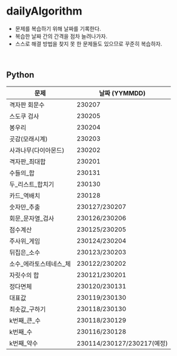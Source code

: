 # dailyAlgorithm

- 문제를 복습하기 위해 날짜를 기록한다.
- 복습한 날짜 간의 간격을 점차 늘려나가자.
- 스스로 해결 방법을 찾지 못 한 문제들도 있으므로 꾸준히 복습하자.

<br>

## Python
|문제|날짜 (YYMMDD)|
|---|---|
|격자판 회문수|230207|
|스도쿠 검사|230205|
|봉우리|230204|
|곳감(모래시계)|230203|
|사과나무(다이아몬드)|230202|
|격자판_최대합|230201|
|수들의_합|230131|
|두_리스트_합치기|230130|
|카드_역배치|230128|
|숫자만_추출|230127/230207|
|회문_문자열_검사|230126/230206|
|점수계산|230125/230205|
|주사위_게임|230124/230204|
|뒤집은_소수|230123/230203|
|소수_에라토스테네스_체|230122/230202|
|자릿수의 합|230121/230201|
|정다면체|230120/230131|
|대표값|230119/230130|
|최솟값_구하기|230118/230130|
|k번째_큰_수|230118/230129|
|k번째_수|230116/230128|
|k번째_약수|230114/230127/230217(예정)|

